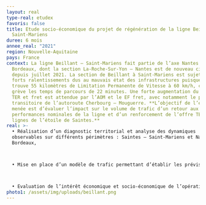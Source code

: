 ```yaml
---
layout: real
type-real: etudex
favoris: false
title: Etude socio-économique du projet de régénération de la ligne Beillant –
  Saint-Mariens
duree: 6 mois
annee_real: "2021"
region: Nouvelle-Aquitaine
pays: France
context: La ligne Beillant – Saint-Mariens fait partie de l’axe Nantes –
  Bordeaux, dont la section La-Roche-Sur-Yon – Nantes est de nouveau circulée
  depuis juillet 2021. La section de Beillant à Saint-Mariens est sujet à de
  forts ralentissements dus au mauvais état des infrastructures puisque l’on
  trouve 55 kilomètres de Limitation Permanente de Vitesse à 60 km/h, ce qui
  grève les temps de parcours de 22 minutes. Une forte augmentation du trafic
  TER et fret est attendue par l’AOM et le EF fret, avec notamment le passage
  transitoire de l’autoroute Cherbourg – Mouguerre. **L’objectif de l’étude
  menée est d’évaluer l’impact sur le volume de trafic d’un retour aux
  performances nominales de la ligne et d’un renforcement de l’offre TER des
  lignes de l’étoile de Saintes.**
real: >-
  • Réalisation d’un diagnostic territorial et analyse des dynamiques
  observables sur différents périmètres : Saintes – Saint-Mariens et Nantes –
  Bordeaux,



  • Mise en place d’un modèle de trafic permettant d’établir les prévisions de fréquentation TER pour la ligne Bordeaux – Saintes – La Rochelle et pour la ligne TET Nantes – Bordeaux sur la partie Bordeaux – La Rochelle,



  • Evaluation de l’intérêt économique et socio-économique de l’opération de l’investissement liée à la régénération et à la levée des ralentissements sur la section Beillant – Saint-Mariens.
photo1: /assets/img/uploads/beillant.png
---
```

